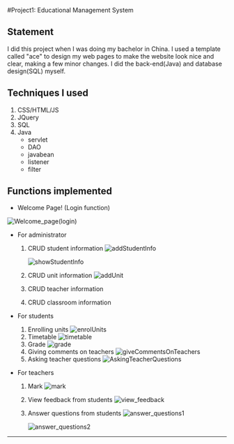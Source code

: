 #Project1: Educational Management System

## Statement

I did this project when I was doing my bachelor in China. I used a template called "ace" to design my web pages to make the website look nice and clear, making a few minor changes. I did the back-end(Java) and database design(SQL) myself.

## Techniques I used

1. CSS/HTML/JS
2. JQuery
3. SQL
4. Java
   - servlet
   - DAO
   - javabean
   - listener
   - filter



## Functions implemented

- Welcome Page! (Login function)

![Welcome_page(login)](demo_image/Welcome_page(login).png)

- For administrator

  1. CRUD student information
     ![addStudentInfo](demo_image/addStudentInfo.png)

     ![showStudentInfo](demo_image/showStudentInfo.png)

  2. CRUD unit information
     ![addUnit](demo_image/addUnit.png)

  3. CRUD teacher information

  4. CRUD classroom information

     

- For students
  1. Enrolling units
     ![enrolUnits](demo_image/enrolUnits.png)
  2. Timetable
     ![timetable](demo_image/timetable.png)
  3. Grade
     ![grade](demo_image/grade.png)
  4. Giving comments on teachers
     ![giveCommentsOnTeachers](demo_image/giveCommentsOnTeachers.png)
  5. Asking teacher questions
     ![AskingTeacherQuestions](demo_image/AskingTeacherQuestions.png)

- For teachers

  1. Mark
     ![mark](demo_image/mark.png)

  2. View feedback from students
     ![view_feedback](demo_image/view_feedback.png)

  3. Answer questions from students
     ![answer_questions1](demo_image/answer_questions1.png)

     ![answer_questions2](demo_image/answer_questions2.png)

---

